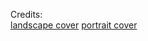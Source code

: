 Credits:  
<a href="https://unsplash.com/@szolkin">landscape cover</a>
<a href="https://unsplash.com/@afgprogrammer">portrait cover</a>